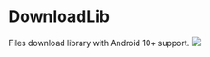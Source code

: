 # DownloadLib
Files download library with Android 10+ support.
[![](https://jitpack.io/v/xXMUKULXx/DownloadLib.svg)](https://jitpack.io/#xXMUKULXx/DownloadLib)
